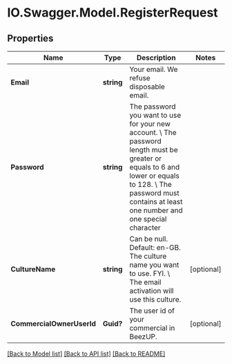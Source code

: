 # IO.Swagger.Model.RegisterRequest
## Properties

Name | Type | Description | Notes
------------ | ------------- | ------------- | -------------
**Email** | **string** | Your email. We refuse disposable email. | 
**Password** | **string** | The password you want to use for your new account. \\ The password length must be greater or equals to 6 and lower or equals to 128. \\ The password must contains at least one number and one special character  | 
**CultureName** | **string** | Can be null. Default: en-GB. The culture name you want to use. FYI. \\ The email activation will use this culture.  | [optional] 
**CommercialOwnerUserId** | **Guid?** | The user id of your commercial in BeezUP. | [optional] 

[[Back to Model list]](../README.md#documentation-for-models) [[Back to API list]](../README.md#documentation-for-api-endpoints) [[Back to README]](../README.md)

